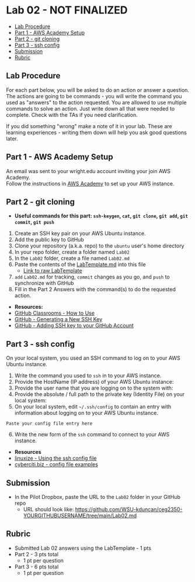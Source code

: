 # Lab 02 - NOT FINALIZED

- [Lab Procedure](#Lab-Procedure)
- [Part 1 - AWS Academy Setup](#Part-1---AWS-Academy-Setup)
- [Part 2 - git cloning](#Part-2---git-cloning)
- [Part 3 - ssh config](#Part-3---ssh-config)
- [Submission](#Submission)
- [Rubric](#Rubric)

## Lab Procedure

For each part below, you will be asked to do an action or answer a question. The actions are going to be commands - you will write the command you used as "answers" to the action requested. You are allowed to use multiple commands to solve an action. Just write down all that were needed to complete. Check with the TAs if you need clarification.

If you did something "wrong" make a note of it in your lab. These are learning experiences - writing them down will help you ask good questions later.

## Part 1 - AWS Academy Setup

An email was sent to your wright.edu account inviting your join AWS Academy.  
Follow the instructions in [AWS Academy](AWSAcademy.md) to set up your AWS instance.

## Part 2 - git cloning

- **Useful commands for this part: `ssh-keygen`, `cat`, `git clone`, `git add`, `git commit`, `git push`**

1. Create an SSH key pair on your AWS Ubuntu instance.
2. Add the public key to GitHub
3. Clone your repository (a.k.a. repo) to the `ubuntu` user's home directory
4. In your repo folder, create a folder named `Lab02`
5. In the `Lab02` folder, create a file named `Lab02.md`
6. Paste the contents of the [LabTemplate.md](LabTemplate.md) into this file
   - [Link to raw LabTemplate](https://raw.githubusercontent.com/pattonsgirl/Spring2022-CEG2350/main/Labs/Lab02/LabTemplate.md)
7. `add` `Lab02.md` for tracking, `commit` changes as you go, and `push` to synchronize with GitHub
8. Fill in the Part 2 Answers with the command(s) to do the requested action.

- **Resources:**
- [GitHub Classrooms - How to Use](../../GitHubClassrooms.md)
- [GitHub - Generating a New SSH Key](https://docs.github.com/en/enterprise-server@3.3/authentication/connecting-to-github-with-ssh/generating-a-new-ssh-key-and-adding-it-to-the-ssh-agent)
- [GitHub - Adding SSH key to your GitHub Account](https://docs.github.com/en/enterprise-server@3.0/authentication/connecting-to-github-with-ssh/adding-a-new-ssh-key-to-your-github-account)

## Part 3 - ssh config

On your local system, you used an SSH command to log on to your AWS Ubuntu instance.

1. Write the command you used to `ssh` in to your AWS instance.
2. Provide the HostName (IP address) of your AWS Ubuntu instance:
3. Provide the user name that you are logging on to the system with:
4. Provide the absolute / full path to the private key (Identity File) on your local system:
5. On your local system, edit `~/.ssh/config` to contain an entry with information about logging on to your AWS Ubuntu instance.

```
Paste your config file entry here
```

6. Write the new form of the `ssh` command to connect to your AWS instance.

- **Resources**
- [linuxize - Using the ssh config file](https://linuxize.com/post/using-the-ssh-config-file/)
- [cyberciti.biz - config file examples](https://www.cyberciti.biz/faq/create-ssh-config-file-on-linux-unix/)

## Submission

- In the Pilot Dropbox, paste the URL to the `Lab02` folder in your GitHub repo
  - URL should look like: https://github.com/WSU-kduncan/ceg2350-YOURGITHUBUSERNAME/tree/main/Lab02.md

## Rubric

- Submitted Lab 02 answers using the LabTemplate - 1 pts
- Part 2 - 3 pts total
  - 1 pt per question
- Part 3 - 6 pts total
  - 1 pt per question
